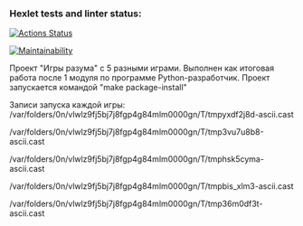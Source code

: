 ### Hexlet tests and linter status:
[![Actions Status](https://github.com/ohalivka/python-project-lvl1/workflows/hexlet-check/badge.svg)](https://github.com/ohalivka/python-project-lvl1/actions)

[![Maintainability](https://api.codeclimate.com/v1/badges/bf8e8600f8b424860af8/maintainability)](https://codeclimate.com/github/ohalivka/python-project-lvl1/maintainability)

Проект "Игры разума" с 5 разными играми. Выполнен как итоговая работа после 1 модуля по программе Python-разработчик.
Проект запускается командой "make package-install"

Записи запуска каждой игры:
/var/folders/0n/vlwlz9fj5bj7j8fgp4g84mlm0000gn/T/tmpyxdf2j8d-ascii.cast

/var/folders/0n/vlwlz9fj5bj7j8fgp4g84mlm0000gn/T/tmp3vu7u8b8-ascii.cast

 /var/folders/0n/vlwlz9fj5bj7j8fgp4g84mlm0000gn/T/tmphsk5cyma-ascii.cast

/var/folders/0n/vlwlz9fj5bj7j8fgp4g84mlm0000gn/T/tmpbis_xlm3-ascii.cast

/var/folders/0n/vlwlz9fj5bj7j8fgp4g84mlm0000gn/T/tmp36m0df3t-ascii.cast
